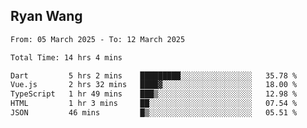 ## Ryan Wang

<!--START_SECTION:waka-->

```txt
From: 05 March 2025 - To: 12 March 2025

Total Time: 14 hrs 4 mins

Dart         5 hrs 2 mins    █████████░░░░░░░░░░░░░░░░   35.78 %
Vue.js       2 hrs 32 mins   ████▓░░░░░░░░░░░░░░░░░░░░   18.00 %
TypeScript   1 hr 49 mins    ███▒░░░░░░░░░░░░░░░░░░░░░   12.98 %
HTML         1 hr 3 mins     ██░░░░░░░░░░░░░░░░░░░░░░░   07.54 %
JSON         46 mins         █▒░░░░░░░░░░░░░░░░░░░░░░░   05.51 %
```

<!--END_SECTION:waka-->
